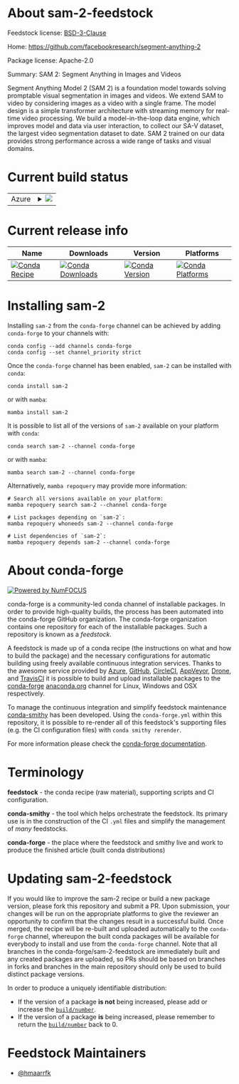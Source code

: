 About sam-2-feedstock
=====================

Feedstock license: [BSD-3-Clause](https://github.com/conda-forge/sam-2-feedstock/blob/main/LICENSE.txt)

Home: https://github.com/facebookresearch/segment-anything-2

Package license: Apache-2.0

Summary: SAM 2: Segment Anything in Images and Videos

Segment Anything Model 2 (SAM 2) is a foundation model towards solving
promptable visual segmentation in images and videos. We extend SAM to video
by considering images as a video with a single frame. The model design is a
simple transformer architecture with streaming memory for real-time video
processing. We build a model-in-the-loop data engine, which improves model
and data via user interaction, to collect our SA-V dataset, the largest
video segmentation dataset to date. SAM 2 trained on our data provides
strong performance across a wide range of tasks and visual domains.


Current build status
====================


<table>
    
  <tr>
    <td>Azure</td>
    <td>
      <details>
        <summary>
          <a href="https://dev.azure.com/conda-forge/feedstock-builds/_build/latest?definitionId=23857&branchName=main">
            <img src="https://dev.azure.com/conda-forge/feedstock-builds/_apis/build/status/sam-2-feedstock?branchName=main">
          </a>
        </summary>
        <table>
          <thead><tr><th>Variant</th><th>Status</th></tr></thead>
          <tbody><tr>
              <td>linux_64_cuda_compiler_version12.6python3.10.____cpython</td>
              <td>
                <a href="https://dev.azure.com/conda-forge/feedstock-builds/_build/latest?definitionId=23857&branchName=main">
                  <img src="https://dev.azure.com/conda-forge/feedstock-builds/_apis/build/status/sam-2-feedstock?branchName=main&jobName=linux&configuration=linux%20linux_64_cuda_compiler_version12.6python3.10.____cpython" alt="variant">
                </a>
              </td>
            </tr><tr>
              <td>linux_64_cuda_compiler_version12.6python3.11.____cpython</td>
              <td>
                <a href="https://dev.azure.com/conda-forge/feedstock-builds/_build/latest?definitionId=23857&branchName=main">
                  <img src="https://dev.azure.com/conda-forge/feedstock-builds/_apis/build/status/sam-2-feedstock?branchName=main&jobName=linux&configuration=linux%20linux_64_cuda_compiler_version12.6python3.11.____cpython" alt="variant">
                </a>
              </td>
            </tr><tr>
              <td>linux_64_cuda_compiler_version12.6python3.12.____cpython</td>
              <td>
                <a href="https://dev.azure.com/conda-forge/feedstock-builds/_build/latest?definitionId=23857&branchName=main">
                  <img src="https://dev.azure.com/conda-forge/feedstock-builds/_apis/build/status/sam-2-feedstock?branchName=main&jobName=linux&configuration=linux%20linux_64_cuda_compiler_version12.6python3.12.____cpython" alt="variant">
                </a>
              </td>
            </tr><tr>
              <td>linux_64_cuda_compiler_version12.6python3.13.____cp313</td>
              <td>
                <a href="https://dev.azure.com/conda-forge/feedstock-builds/_build/latest?definitionId=23857&branchName=main">
                  <img src="https://dev.azure.com/conda-forge/feedstock-builds/_apis/build/status/sam-2-feedstock?branchName=main&jobName=linux&configuration=linux%20linux_64_cuda_compiler_version12.6python3.13.____cp313" alt="variant">
                </a>
              </td>
            </tr><tr>
              <td>linux_64_cuda_compiler_versionNonepython3.10.____cpython</td>
              <td>
                <a href="https://dev.azure.com/conda-forge/feedstock-builds/_build/latest?definitionId=23857&branchName=main">
                  <img src="https://dev.azure.com/conda-forge/feedstock-builds/_apis/build/status/sam-2-feedstock?branchName=main&jobName=linux&configuration=linux%20linux_64_cuda_compiler_versionNonepython3.10.____cpython" alt="variant">
                </a>
              </td>
            </tr><tr>
              <td>linux_64_cuda_compiler_versionNonepython3.11.____cpython</td>
              <td>
                <a href="https://dev.azure.com/conda-forge/feedstock-builds/_build/latest?definitionId=23857&branchName=main">
                  <img src="https://dev.azure.com/conda-forge/feedstock-builds/_apis/build/status/sam-2-feedstock?branchName=main&jobName=linux&configuration=linux%20linux_64_cuda_compiler_versionNonepython3.11.____cpython" alt="variant">
                </a>
              </td>
            </tr><tr>
              <td>linux_64_cuda_compiler_versionNonepython3.12.____cpython</td>
              <td>
                <a href="https://dev.azure.com/conda-forge/feedstock-builds/_build/latest?definitionId=23857&branchName=main">
                  <img src="https://dev.azure.com/conda-forge/feedstock-builds/_apis/build/status/sam-2-feedstock?branchName=main&jobName=linux&configuration=linux%20linux_64_cuda_compiler_versionNonepython3.12.____cpython" alt="variant">
                </a>
              </td>
            </tr><tr>
              <td>linux_64_cuda_compiler_versionNonepython3.13.____cp313</td>
              <td>
                <a href="https://dev.azure.com/conda-forge/feedstock-builds/_build/latest?definitionId=23857&branchName=main">
                  <img src="https://dev.azure.com/conda-forge/feedstock-builds/_apis/build/status/sam-2-feedstock?branchName=main&jobName=linux&configuration=linux%20linux_64_cuda_compiler_versionNonepython3.13.____cp313" alt="variant">
                </a>
              </td>
            </tr><tr>
              <td>osx_64_python3.10.____cpython</td>
              <td>
                <a href="https://dev.azure.com/conda-forge/feedstock-builds/_build/latest?definitionId=23857&branchName=main">
                  <img src="https://dev.azure.com/conda-forge/feedstock-builds/_apis/build/status/sam-2-feedstock?branchName=main&jobName=osx&configuration=osx%20osx_64_python3.10.____cpython" alt="variant">
                </a>
              </td>
            </tr><tr>
              <td>osx_64_python3.11.____cpython</td>
              <td>
                <a href="https://dev.azure.com/conda-forge/feedstock-builds/_build/latest?definitionId=23857&branchName=main">
                  <img src="https://dev.azure.com/conda-forge/feedstock-builds/_apis/build/status/sam-2-feedstock?branchName=main&jobName=osx&configuration=osx%20osx_64_python3.11.____cpython" alt="variant">
                </a>
              </td>
            </tr><tr>
              <td>osx_64_python3.12.____cpython</td>
              <td>
                <a href="https://dev.azure.com/conda-forge/feedstock-builds/_build/latest?definitionId=23857&branchName=main">
                  <img src="https://dev.azure.com/conda-forge/feedstock-builds/_apis/build/status/sam-2-feedstock?branchName=main&jobName=osx&configuration=osx%20osx_64_python3.12.____cpython" alt="variant">
                </a>
              </td>
            </tr><tr>
              <td>osx_64_python3.13.____cp313</td>
              <td>
                <a href="https://dev.azure.com/conda-forge/feedstock-builds/_build/latest?definitionId=23857&branchName=main">
                  <img src="https://dev.azure.com/conda-forge/feedstock-builds/_apis/build/status/sam-2-feedstock?branchName=main&jobName=osx&configuration=osx%20osx_64_python3.13.____cp313" alt="variant">
                </a>
              </td>
            </tr><tr>
              <td>osx_arm64_python3.10.____cpython</td>
              <td>
                <a href="https://dev.azure.com/conda-forge/feedstock-builds/_build/latest?definitionId=23857&branchName=main">
                  <img src="https://dev.azure.com/conda-forge/feedstock-builds/_apis/build/status/sam-2-feedstock?branchName=main&jobName=osx&configuration=osx%20osx_arm64_python3.10.____cpython" alt="variant">
                </a>
              </td>
            </tr><tr>
              <td>osx_arm64_python3.11.____cpython</td>
              <td>
                <a href="https://dev.azure.com/conda-forge/feedstock-builds/_build/latest?definitionId=23857&branchName=main">
                  <img src="https://dev.azure.com/conda-forge/feedstock-builds/_apis/build/status/sam-2-feedstock?branchName=main&jobName=osx&configuration=osx%20osx_arm64_python3.11.____cpython" alt="variant">
                </a>
              </td>
            </tr><tr>
              <td>osx_arm64_python3.12.____cpython</td>
              <td>
                <a href="https://dev.azure.com/conda-forge/feedstock-builds/_build/latest?definitionId=23857&branchName=main">
                  <img src="https://dev.azure.com/conda-forge/feedstock-builds/_apis/build/status/sam-2-feedstock?branchName=main&jobName=osx&configuration=osx%20osx_arm64_python3.12.____cpython" alt="variant">
                </a>
              </td>
            </tr><tr>
              <td>osx_arm64_python3.13.____cp313</td>
              <td>
                <a href="https://dev.azure.com/conda-forge/feedstock-builds/_build/latest?definitionId=23857&branchName=main">
                  <img src="https://dev.azure.com/conda-forge/feedstock-builds/_apis/build/status/sam-2-feedstock?branchName=main&jobName=osx&configuration=osx%20osx_arm64_python3.13.____cp313" alt="variant">
                </a>
              </td>
            </tr>
          </tbody>
        </table>
      </details>
    </td>
  </tr>
</table>

Current release info
====================

| Name | Downloads | Version | Platforms |
| --- | --- | --- | --- |
| [![Conda Recipe](https://img.shields.io/badge/recipe-sam--2-green.svg)](https://anaconda.org/conda-forge/sam-2) | [![Conda Downloads](https://img.shields.io/conda/dn/conda-forge/sam-2.svg)](https://anaconda.org/conda-forge/sam-2) | [![Conda Version](https://img.shields.io/conda/vn/conda-forge/sam-2.svg)](https://anaconda.org/conda-forge/sam-2) | [![Conda Platforms](https://img.shields.io/conda/pn/conda-forge/sam-2.svg)](https://anaconda.org/conda-forge/sam-2) |

Installing sam-2
================

Installing `sam-2` from the `conda-forge` channel can be achieved by adding `conda-forge` to your channels with:

```
conda config --add channels conda-forge
conda config --set channel_priority strict
```

Once the `conda-forge` channel has been enabled, `sam-2` can be installed with `conda`:

```
conda install sam-2
```

or with `mamba`:

```
mamba install sam-2
```

It is possible to list all of the versions of `sam-2` available on your platform with `conda`:

```
conda search sam-2 --channel conda-forge
```

or with `mamba`:

```
mamba search sam-2 --channel conda-forge
```

Alternatively, `mamba repoquery` may provide more information:

```
# Search all versions available on your platform:
mamba repoquery search sam-2 --channel conda-forge

# List packages depending on `sam-2`:
mamba repoquery whoneeds sam-2 --channel conda-forge

# List dependencies of `sam-2`:
mamba repoquery depends sam-2 --channel conda-forge
```


About conda-forge
=================

[![Powered by
NumFOCUS](https://img.shields.io/badge/powered%20by-NumFOCUS-orange.svg?style=flat&colorA=E1523D&colorB=007D8A)](https://numfocus.org)

conda-forge is a community-led conda channel of installable packages.
In order to provide high-quality builds, the process has been automated into the
conda-forge GitHub organization. The conda-forge organization contains one repository
for each of the installable packages. Such a repository is known as a *feedstock*.

A feedstock is made up of a conda recipe (the instructions on what and how to build
the package) and the necessary configurations for automatic building using freely
available continuous integration services. Thanks to the awesome service provided by
[Azure](https://azure.microsoft.com/en-us/services/devops/), [GitHub](https://github.com/),
[CircleCI](https://circleci.com/), [AppVeyor](https://www.appveyor.com/),
[Drone](https://cloud.drone.io/welcome), and [TravisCI](https://travis-ci.com/)
it is possible to build and upload installable packages to the
[conda-forge](https://anaconda.org/conda-forge) [anaconda.org](https://anaconda.org/)
channel for Linux, Windows and OSX respectively.

To manage the continuous integration and simplify feedstock maintenance
[conda-smithy](https://github.com/conda-forge/conda-smithy) has been developed.
Using the ``conda-forge.yml`` within this repository, it is possible to re-render all of
this feedstock's supporting files (e.g. the CI configuration files) with ``conda smithy rerender``.

For more information please check the [conda-forge documentation](https://conda-forge.org/docs/).

Terminology
===========

**feedstock** - the conda recipe (raw material), supporting scripts and CI configuration.

**conda-smithy** - the tool which helps orchestrate the feedstock.
                   Its primary use is in the construction of the CI ``.yml`` files
                   and simplify the management of *many* feedstocks.

**conda-forge** - the place where the feedstock and smithy live and work to
                  produce the finished article (built conda distributions)


Updating sam-2-feedstock
========================

If you would like to improve the sam-2 recipe or build a new
package version, please fork this repository and submit a PR. Upon submission,
your changes will be run on the appropriate platforms to give the reviewer an
opportunity to confirm that the changes result in a successful build. Once
merged, the recipe will be re-built and uploaded automatically to the
`conda-forge` channel, whereupon the built conda packages will be available for
everybody to install and use from the `conda-forge` channel.
Note that all branches in the conda-forge/sam-2-feedstock are
immediately built and any created packages are uploaded, so PRs should be based
on branches in forks and branches in the main repository should only be used to
build distinct package versions.

In order to produce a uniquely identifiable distribution:
 * If the version of a package **is not** being increased, please add or increase
   the [``build/number``](https://docs.conda.io/projects/conda-build/en/latest/resources/define-metadata.html#build-number-and-string).
 * If the version of a package **is** being increased, please remember to return
   the [``build/number``](https://docs.conda.io/projects/conda-build/en/latest/resources/define-metadata.html#build-number-and-string)
   back to 0.

Feedstock Maintainers
=====================

* [@hmaarrfk](https://github.com/hmaarrfk/)

